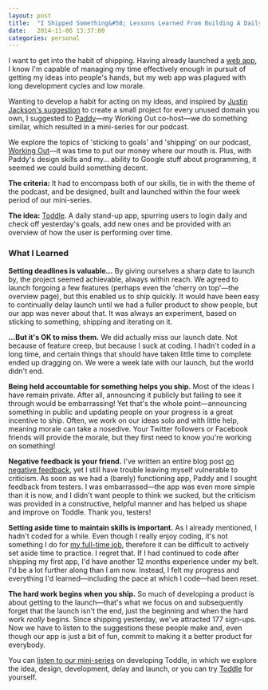 ```yaml
---
layout: post
title:  "I Shipped Something&#58; Lessons Learned From Building A Daily Stand-Up App"
date:   2014-11-06 13:37:00
categories: personal
---
```


I want to get into the habit of shipping. Having already launched a <a href="http://lodgerapp.co.uk">web app</a>, I know I'm capable of managing my time effectively enough in pursuit of getting my ideas into people's hands, but my web app was plagued with long development cycles and low morale.

Wanting to develop a habit for acting on my ideas, and inspired by <a href="http://justinjackson.ca/makestuff/">Justin Jackson's suggestion</a> to create a small project for every unused domain you own, I suggested to <a href="http://twitter.com/paddydonnelly">Paddy</a>—my Working Out co-host—we do something similar, which resulted in a mini-series for our podcast.

<!--more-->

We explore the topics of 'sticking to goals' and 'shipping' on our podcast, <a href="http://workingoutpodcast.com">Working Out</a>—it was time to put our money where our mouth is. Plus, with Paddy's design skills and my… ability to Google stuff about programming, it seemed we could build something decent.

__The criteria:__ It had to encompass both of our skills, tie in with the theme of the podcast, and be designed, built and launched within the four week period of our mini-series.

__The idea:__ <a href="http://takeatoddle.com">Toddle</a>. A daily stand-up app, spurring users to login daily and check off yesterday's goals, add new ones and be provided with an overview of how the user is performing over time.

<h3>What I Learned</h3>

__Setting deadlines is valuable…__ By giving ourselves a sharp date to launch by, the project seemed achievable, always within reach. We agreed to launch forgoing a few features (perhaps even the 'cherry on top'—the overview page), but this enabled us to ship quickly. It would have been easy to continually delay launch until we had a fuller product to show people, but our app was never about that. It was always an experiment, based on sticking to something, shipping and iterating on it.

__…But it's OK to miss them.__ We did actually miss our launch date. Not because of feature creep, but because I suck at coding. I hadn't coded in a long time, and certain things that should have taken little time to complete ended up dragging on. We were a week late with our launch, but the world didn't end.

__Being held accountable for something helps you ship.__ Most of the ideas I have remain private. After all, announcing it publicly but failing to see it through would be embarrassing! Yet that's the whole point—announcing something in public and updating people on your progress is a great incentive to ship. Often, we work on our ideas solo and with little help, meaning morale can take a nosedive. Your Twitter followers or Facebook friends will provide the morale, but they first need to know you're working on something!

__Negative feedback is your friend.__ I've written an entire blog post <a href="http://insurancebyjack.co.uk/business-and-marketing/2014/09/30/negative-feedback-is-your-friend.html">on negative feedback</a>, yet I still have trouble leaving myself vulnerable to criticism. As soon as we had a (barely) functioning app, Paddy and I sought feedback from testers. I was embarrassed—the app was even more simple than it is now, and I didn't want people to think we sucked, but the criticism was provided in a constructive, helpful manner and has helped us shape and improve on Toddle. Thank you, testers!

__Setting aside time to maintain skills is important.__ As I already mentioned, I hadn't coded for a while. Even though I really enjoy coding, it's not something I do for <a href="http://insurancebyjack.co.uk">my full-time job</a>, therefore it can be difficult to actively set aside time to practice. I regret that. If I had continued to code after shipping my first app, I'd have another 12 months experience under my belt. I'd be a lot further along than I am now. Instead, I felt my progress and everything I'd learned—including the pace at which I code—had been reset.

__The hard work begins when you ship.__ So much of developing a product is about getting to the launch—that's what we focus on and subsequently forget that the launch isn't the end, just the beginning and when the hard work _really_ begins. Since shipping yesterday, we've attracted 177 sign-ups. Now we have to listen to the suggestions these people make and, even though our app is just a bit of fun, commit to making it a better product for everybody.

You can <a href="http://workingoutpodcast.com/">listen to our mini-series</a> on developing Toddle, in which we explore the idea, design, development, delay and launch, or you can try <a href="http://takeatoddle.com">Toddle</a> for yourself.